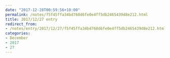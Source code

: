 ```yaml
---
date: "2017-12-28T00:59:56+10:00"
permalink: /notes/f5f45ffa34bd760d6fe0e4ff5db2465439d8e212.html
title: 2017/12/27 entry
redirect_from:
- /notes/entry/2017/12/27/f5f45ffa34bd760d6fe0e4ff5db2465439d8e212.html
categories:
- December
- 2017
- 27
---
```

